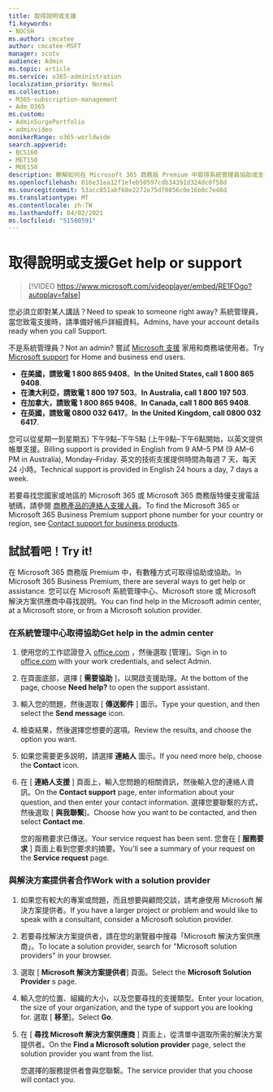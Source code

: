 ```yaml
---
title: 取得說明或支援
f1.keywords:
- NOCSH
ms.author: cmcatee
author: cmcatee-MSFT
manager: scotv
audience: Admin
ms.topic: article
ms.service: o365-administration
localization_priority: Normal
ms.collection:
- M365-subscription-management
- Adm_O365
ms.custom:
- AdminSurgePortfolio
- adminvideo
monikerRange: o365-worldwide
search.appverid:
- BCS160
- MET150
- MOE150
description: 瞭解如何在 Microsoft 365 商務版 Premium 中取得系統管理員協助或支援。
ms.openlocfilehash: 016e31ea12f1efeb50597cdb34391d324dc0f58d
ms.sourcegitcommit: 53acc851abf68e2272e75df0856c0e16b0c7e48d
ms.translationtype: MT
ms.contentlocale: zh-TW
ms.lasthandoff: 04/02/2021
ms.locfileid: "51580591"
---
```

# <a name="get-help-or-support"></a><span data-ttu-id="aa067-103">取得說明或支援</span><span class="sxs-lookup"><span data-stu-id="aa067-103">Get help or support</span></span>

> [!VIDEO https://www.microsoft.com/videoplayer/embed/RE1FOgo?autoplay=false]

<span data-ttu-id="aa067-104">您必須立即對某人講話？</span><span class="sxs-lookup"><span data-stu-id="aa067-104">Need to speak to someone right away?</span></span> <span data-ttu-id="aa067-105">系統管理員，當您致電支援時，請準備好帳戶詳細資料。</span><span class="sxs-lookup"><span data-stu-id="aa067-105">Admins, have your account details ready when you call Support.</span></span>

<span data-ttu-id="aa067-106">不是系統管理員？</span><span class="sxs-lookup"><span data-stu-id="aa067-106">Not an admin?</span></span> <span data-ttu-id="aa067-107">嘗試 [Microsoft 支援](https://go.microsoft.com/fwlink/?linkid=860695) 家用和商務端使用者。</span><span class="sxs-lookup"><span data-stu-id="aa067-107">Try [Microsoft support](https://go.microsoft.com/fwlink/?linkid=860695) for Home and business end users.</span></span>

- <span data-ttu-id="aa067-108">**在美國，請致電 1 800 865 9408**。</span><span class="sxs-lookup"><span data-stu-id="aa067-108">**In the United States, call 1 800 865 9408**.</span></span>
- <span data-ttu-id="aa067-109">**在澳大利亞，請致電 1 800 197 503**。</span><span class="sxs-lookup"><span data-stu-id="aa067-109">**In Australia, call 1 800 197 503**.</span></span>
- <span data-ttu-id="aa067-110">**在加拿大，請致電 1 800 865 9408**。</span><span class="sxs-lookup"><span data-stu-id="aa067-110">**In Canada, call 1 800 865 9408**.</span></span>
- <span data-ttu-id="aa067-111">**在英國，請致電 0800 032 6417**。</span><span class="sxs-lookup"><span data-stu-id="aa067-111">**In the United Kingdom, call 0800 032 6417**.</span></span>

<span data-ttu-id="aa067-112">您可以從星期一到星期五) 下午9點–下午5點 (上午9點–下午6點開始，以英文提供帳單支援。</span><span class="sxs-lookup"><span data-stu-id="aa067-112">Billing support is provided in English from 9 AM–5 PM (9 AM–6 PM in Australia), Monday–Friday.</span></span>
<span data-ttu-id="aa067-113">英文的技術支援提供時間為每週 7 天，每天 24 小時。</span><span class="sxs-lookup"><span data-stu-id="aa067-113">Technical support is provided in English 24 hours a day, 7 days a week.</span></span>

<span data-ttu-id="aa067-114">若要尋找您國家或地區的 Microsoft 365 或 Microsoft 365 商務版特優支援電話號碼，請參閱 [商務產品的連絡人支援人員](https://support.microsoft.com/office/32a17ca7-6fa0-4870-8a8d-e25ba4ccfd4b)。</span><span class="sxs-lookup"><span data-stu-id="aa067-114">To find the Microsoft 365 or Microsoft 365 Business Premium support phone number for your country or region, see [Contact support for business products](https://support.microsoft.com/office/32a17ca7-6fa0-4870-8a8d-e25ba4ccfd4b).</span></span>

## <a name="try-it"></a><span data-ttu-id="aa067-115">試試看吧！</span><span class="sxs-lookup"><span data-stu-id="aa067-115">Try it!</span></span>

<span data-ttu-id="aa067-116">在 Microsoft 365 商務版 Premium 中，有數種方式可取得協助或協助。</span><span class="sxs-lookup"><span data-stu-id="aa067-116">In Microsoft 365 Business Premium, there are several ways to get help or assistance.</span></span> <span data-ttu-id="aa067-117">您可以在 Microsoft 系統管理中心、Microsoft store 或 Microsoft 解決方案供應商中尋找說明。</span><span class="sxs-lookup"><span data-stu-id="aa067-117">You can find help in the Microsoft admin center, at a Microsoft store, or from a Microsoft solution provider.</span></span>

### <a name="get-help-in-the-admin-center"></a><span data-ttu-id="aa067-118">在系統管理中心取得協助</span><span class="sxs-lookup"><span data-stu-id="aa067-118">Get help in the admin center</span></span>

1. <span data-ttu-id="aa067-119">使用您的工作認證登入 [office.com](https://office.com) ，然後選取 [管理]。</span><span class="sxs-lookup"><span data-stu-id="aa067-119">Sign in to [office.com](https://office.com) with your work credentials, and select Admin.</span></span>
1. <span data-ttu-id="aa067-120">在頁面底部，選擇 [ **需要協助** ]，以開啟支援助理。</span><span class="sxs-lookup"><span data-stu-id="aa067-120">At the bottom of the page, choose **Need help?** to open the support assistant.</span></span>
1. <span data-ttu-id="aa067-121">輸入您的問題，然後選取 [ **傳送郵件** ] 圖示。</span><span class="sxs-lookup"><span data-stu-id="aa067-121">Type your question, and then select the **Send message** icon.</span></span>
1. <span data-ttu-id="aa067-122">檢查結果，然後選擇您想要的選項。</span><span class="sxs-lookup"><span data-stu-id="aa067-122">Review the results, and choose the option you want.</span></span>
1. <span data-ttu-id="aa067-123">如果您需要更多説明，請選擇 **連絡人** 圖示。</span><span class="sxs-lookup"><span data-stu-id="aa067-123">If you need more help, choose the **Contact** icon.</span></span>
1. <span data-ttu-id="aa067-124">在 [ **連絡人支援** ] 頁面上，輸入您問題的相關資訊，然後輸入您的連絡人資訊。</span><span class="sxs-lookup"><span data-stu-id="aa067-124">On the **Contact support** page, enter information about your question, and then enter your contact information.</span></span> <span data-ttu-id="aa067-125">選擇您要聯繫的方式，然後選取 [ **與我聯繫**]。</span><span class="sxs-lookup"><span data-stu-id="aa067-125">Choose how you want to be contacted, and then select **Contact me**.</span></span>

    <span data-ttu-id="aa067-126">您的服務要求已傳送。</span><span class="sxs-lookup"><span data-stu-id="aa067-126">Your service request has been sent.</span></span> <span data-ttu-id="aa067-127">您會在 [ **服務要求** ] 頁面上看到您要求的摘要。</span><span class="sxs-lookup"><span data-stu-id="aa067-127">You'll see a summary of your request on the **Service request** page.</span></span>

### <a name="work-with-a-solution-provider"></a><span data-ttu-id="aa067-128">與解決方案提供者合作</span><span class="sxs-lookup"><span data-stu-id="aa067-128">Work with a solution provider</span></span>

1. <span data-ttu-id="aa067-129">如果您有較大的專案或問題，而且想要與顧問交談，請考慮使用 Microsoft 解決方案提供者。</span><span class="sxs-lookup"><span data-stu-id="aa067-129">If you have a larger project or problem and would like to speak with a consultant, consider a Microsoft solution provider.</span></span>
1. <span data-ttu-id="aa067-130">若要尋找解決方案提供者，請在您的瀏覽器中搜尋「Microsoft 解決方案供應商」。</span><span class="sxs-lookup"><span data-stu-id="aa067-130">To locate a solution provider, search for "Microsoft solution providers" in your browser.</span></span>
1. <span data-ttu-id="aa067-131">選取 [ **Microsoft 解決方案提供者**] 頁面。</span><span class="sxs-lookup"><span data-stu-id="aa067-131">Select the **Microsoft Solution Provider** s page.</span></span>
1. <span data-ttu-id="aa067-132">輸入您的位置、組織的大小，以及您要尋找的支援類型。</span><span class="sxs-lookup"><span data-stu-id="aa067-132">Enter your location, the size of your organization, and the type of support you are looking for.</span></span> <span data-ttu-id="aa067-133">選取 [ **移至**]。</span><span class="sxs-lookup"><span data-stu-id="aa067-133">Select **Go**.</span></span>
1. <span data-ttu-id="aa067-134">在 [ **尋找 Microsoft 解決方案供應商** ] 頁面上，從清單中選取所需的解決方案提供者。</span><span class="sxs-lookup"><span data-stu-id="aa067-134">On the **Find a Microsoft solution provider** page, select the solution provider you want from the list.</span></span>

    <span data-ttu-id="aa067-135">您選擇的服務提供者會與您聯繫。</span><span class="sxs-lookup"><span data-stu-id="aa067-135">The service provider that you choose will contact you.</span></span>